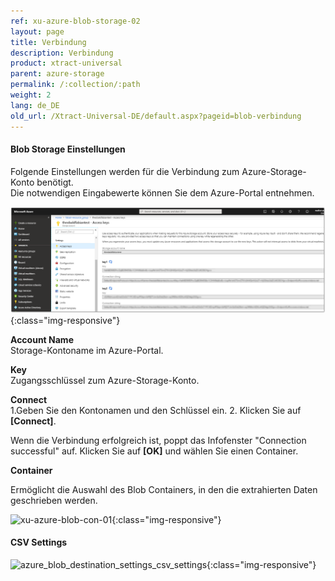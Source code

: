 ```yaml
---
ref: xu-azure-blob-storage-02
layout: page
title: Verbindung
description: Verbindung
product: xtract-universal
parent: azure-storage
permalink: /:collection/:path
weight: 2
lang: de_DE
old_url: /Xtract-Universal-DE/default.aspx?pageid=blob-verbindung
---
```




#### Blob Storage Einstellungen

Folgende Einstellungen werden für die Verbindung zum Azure-Storage-Konto benötigt.  
Die notwendigen Eingabewerte können Sie dem Azure-Portal entnehmen.

![azure-blob-access-keys](/img/content/azure-blob-access-keys.png){:class="img-responsive"}

**Account Name**<br>
Storage-Kontoname im Azure-Portal.

**Key**<br>
Zugangsschlüssel zum Azure-Storage-Konto.  

**Connect**<br>
1.Geben Sie den Kontonamen und den Schlüssel ein.
2. Klicken Sie auf **[Connect]**.

Wenn die Verbindung erfolgreich ist, poppt das Infofenster "Connection successful" auf. Klicken Sie auf **[OK]** und 
wählen Sie einen Container.

**Container**<br>

Ermöglicht die Auswahl des Blob Containers, in den die extrahierten Daten geschrieben werden.

![xu-azure-blob-con-01](/img/content/xu-azure-blob-con-01.png){:class="img-responsive"}

#### CSV Settings

![azure_blob_destination_settings_csv_settings](/img/content/azure_blob_destination_settings_csv_settings.png){:class="img-responsive"}

 
